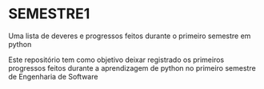 # SEMESTRE1
Uma lista de deveres e progressos feitos durante o primeiro semestre em python

Este repositório tem como objetivo deixar registrado os primeiros progressos feitos durante a aprendizagem de python no primeiro semestre de Engenharia de Software
